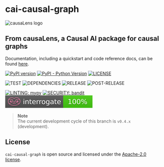 # cai-causal-graph

![causaLens logo](https://github.com/causalens/cai-causal-graph/blob/main/cl-logo.png?raw=true)

## From causaLens, a Causal AI package for causal graphs
Documentation, including a quickstart and code reference docs, can be found [here](https://causalgraph.causalens.com/).

[![PyPI version](https://img.shields.io/pypi/v/cai-causal-graph.svg?color=informational)](https://pypi.org/project/cai-causal-graph/)
[![PyPI - Python Version](https://img.shields.io/pypi/pyversions/cai-causal-graph.svg?color=informational)](https://pypi.org/project/cai-causal-graph/)
[![LICENSE](https://img.shields.io/badge/License-Apache_2.0-informational.svg)](https://www.apache.org/licenses/LICENSE-2.0)

![TEST](https://github.com/causalens/cai-causal-graph/workflows/MAIN-CHECKS/badge.svg?branch=main)
![DEPENDENCIES](https://github.com/causalens/cai-causal-graph/workflows/DEPENDENCIES-CHECKS/badge.svg?branch=main) 
![RELEASE](https://github.com/causalens/cai-causal-graph/workflows/RELEASE/badge.svg) 
![POST-RELEASE](https://github.com/causalens/cai-causal-graph/workflows/POST-RELEASE/badge.svg?branch=main) 

[![LINTING: mypy](https://img.shields.io/badge/Linting-mypy-informational.svg)](https://mypy-lang.org/)
[![SECURITY: bandit](https://img.shields.io/badge/Security-bandit-informational.svg)](https://github.com/PyCQA/bandit)
![INTERROGATE](https://github.com/causalens/cai-causal-graph/blob/main/interrogate_badge.svg?raw=true)

> **Note**  
> The current development cycle of this branch is `v0.4.x` (development).
 
## License

`cai-causal-graph` is open source and licensed under the [Apache-2.0 license](https://github.com/causalens/cai-causal-graph/blob/main/LICENSE).
